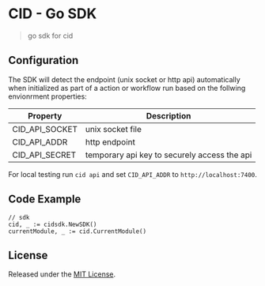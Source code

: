 # CID - Go SDK

> go sdk for cid

## Configuration

The SDK will detect the endpoint (unix socket or http api) automatically when initialized as part of a action or workflow run based on the follwing envionrment properties:

| Property       | Description                                  |
|----------------|----------------------------------------------|
| CID_API_SOCKET | unix socket file                             |
| CID_API_ADDR   | http endpoint                                |
| CID_API_SECRET | temporary api key to securely access the api |

For local testing run `cid api` and set `CID_API_ADDR` to `http://localhost:7400`.

## Code Example

```golang
// sdk
cid, _ := cidsdk.NewSDK()
currentModule, _ := cid.CurrentModule()
```

## License

Released under the [MIT License](./LICENSE).
